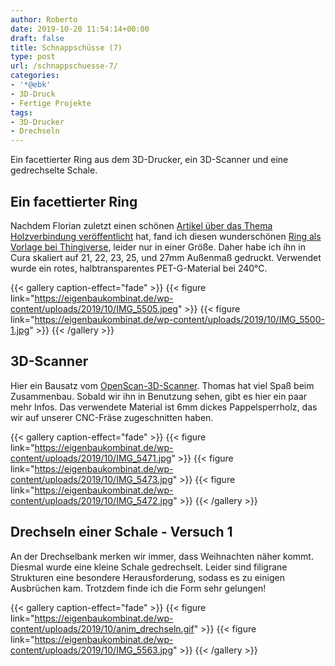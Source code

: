 ```yaml
---
author: Roberto
date: 2019-10-20 11:54:14+00:00
draft: false
title: Schnappschüsse (7)
type: post
url: /schnappschuesse-7/
categories:
- '*@ebk'
- 3D-Druck
- Fertige Projekte
tags:
- 3D-Drucker
- Drechseln
---
```





Ein facettierter Ring aus dem 3D-Drucker, ein 3D-Scanner und eine gedrechselte Schale.





<!-- more -->





## Ein facettierter Ring







Nachdem Florian zuletzt einen schönen [Artikel über das Thema Holzverbindung veröffentlicht](/holzverbindung/) hat, fand ich diesen wunderschönen [Ring als Vorlage bei Thingiverse](https://www.thingiverse.com/thing:996888), leider nur in einer Größe. Daher habe ich ihn in Cura skaliert auf 21, 22, 23, 25, und 27mm Außenmaß gedruckt. Verwendet wurde ein rotes, halbtransparentes PET-G-Material bei 240°C.





  {{< gallery caption-effect="fade" >}}
{{< figure link="https://eigenbaukombinat.de/wp-content/uploads/2019/10/IMG_5505.jpeg" >}}
{{< figure link="https://eigenbaukombinat.de/wp-content/uploads/2019/10/IMG_5500-1.jpg" >}}
{{< /gallery >}}





## 3D-Scanner







Hier ein Bausatz vom [OpenScan-3D-Scanner](https://www.openscan.eu/). Thomas hat viel Spaß beim Zusammenbau. Sobald wir ihn in Benutzung sehen, gibt es hier ein paar mehr Infos. Das verwendete Material ist 6mm dickes Pappelsperrholz, das wir auf unserer CNC-Fräse zugeschnitten haben.





  {{< gallery caption-effect="fade" >}}
{{< figure link="https://eigenbaukombinat.de/wp-content/uploads/2019/10/IMG_5471.jpg" >}}
{{< figure link="https://eigenbaukombinat.de/wp-content/uploads/2019/10/IMG_5473.jpg" >}}
{{< figure link="https://eigenbaukombinat.de/wp-content/uploads/2019/10/IMG_5472.jpg" >}}
{{< /gallery >}}





## Drechseln einer Schale - Versuch 1







An der Drechselbank merken wir immer, dass Weihnachten näher kommt. Diesmal wurde eine kleine Schale gedrechselt. Leider sind filigrane Strukturen eine besondere Herausforderung, sodass es zu einigen Ausbrüchen kam. Trotzdem finde ich die Form sehr gelungen!





  {{< gallery caption-effect="fade" >}}
{{< figure link="https://eigenbaukombinat.de/wp-content/uploads/2019/10/anim_drechseln.gif" >}}
{{< figure link="https://eigenbaukombinat.de/wp-content/uploads/2019/10/IMG_5563.jpg" >}}
{{< /gallery >}}

